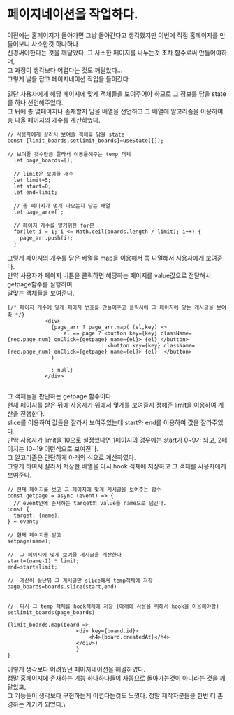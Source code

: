 # 페이지네이션을 작업하다.

이전에는 홈페이지가 돌아가면 그냥 돌아간다고 생각했지만 이번에 직접 홈페이지를 만들어보니 사소한것 하나하나\
신경써야한다는 것을 깨달았다. 그 사소한 페이지를 나누는것 조차 함수로써 만들어야하며,\
그 과정이 생각보다 어렵다는 것도 깨달았다...\
그렇게 날을 잡고 페이지네이션 작업을 들어갔다.


일단 사용자에게 해당 페이지에 맞게 객체들을 보여주어야 하므로 그 정보를 담을 state를 하나 선언해주었다.\
그 뒤에 총 몇페이지나 존재할지 담을 배열을 선언하고 그 배열에 알고리즘을 이용하여 총 나올 페이지의 개수를 계산하였다.
~~~
// 사용자에게 잘라서 보여줄 객체를 담을 state
const [limit_boards,setlimit_boards]=useState([]);

// 보여줄 갯수만큼 잘라서 이동을해주는 temp 객체
  let page_boards=[];

  // limit은 보여줄 개수
  let limit=5;
  let start=0;
  let end=limit;

  // 총 페이지가 몇개 나오는지 담는 배열
  let page_arr=[];

  // 페이지 개수를 알기위한 for문
  for(let i = 1; i <= Math.ceil(boards.length / limit); i++) {
    page_arr.push(i);
  }
  ~~~
  
  그렇게 페이지의 개수를 담은 배열을 map을 이용해서 쭉 나열해서 사용자에게 보여준다.\
  만약 사용자가 페이지 버튼을 클릭하면 해당하는 페이지를 value값으로 전달해서 getpage함수를 실행하여\
  알맞는 객체들을 보여준다.
  ~~~
  {/* 페이지 개수에 맞게 페이지 번호를 만들어주고 클릭시에 그 페이지에 맞는 게시글을 보여줌 */}
              <div>
                {page_arr ? page_arr.map( (el,key) => 
                    el == page ? <button key={key} className={rec.page_num} onClick={getpage} name={el}> {el} </button>
                                : <button key={key} className={rec.page_num} onClick={getpage} name={el}> {el}  </button> 
                )

                : null}
              </div>
              
  ~~~
  
  그 객체들을 판단하는 getpage 함수이다.\
  현재 페이지를 받은 뒤에 사용자가 위에서 몇개를 보여줄지 정해준 limit을 이용하여 계산을 진행한다.\
  slice를 이용하여 값들을 잘라서 보여주었는데 start와 end를 이용하여 값을 잘라주었다.\
  만약 사용자가 limit을 10으로 설정했다면 1페이지의 경우에는  start가 0~9가 되고, 2페이지는 10~19 이런식으로 보여진다.\
  그 알고리즘은 간단하게 아래의 식으로 계산하였다.\
  그렇게 하여서 잘라서 저장한 배열을 다시 hook 객체에 저장하고 그 객체를 사용자에게 보여준다.
  
  ~~~
  // 현재 페이지를 보고 그 페이지에 맞게 게시글을 보여주는 함수
  const getpage = async (event) => {
    // event안에 존재하는 target의 value를 name으로 넘긴다.
  const {
    target: {name},
  } = event;

  // 현재 페이지를 받고
 setpage(name);

//  그 페이지에 맞게 보여줄 게시글을 계산한다
  start=(name-1) * limit;
  end=start+limit;

  //  계산이 끝난뒤 그 게시글만 slice해서 temp객체에 저장
 page_boards=boards.slice(start,end)


//  다시 그 temp 객체를 hook객체에 저장 (아래에 사용을 위해서 hook을 이용해야함)
 setlimit_boards(page_boards)

 {limit_boards.map(board => 
                        <div key={board.id}>
                            <h4>{board.createdAt}</h4>
                        </div>)
                        }
}

~~~

이렇게 생각보다 어려웠던 페이지네이션을 해결하였다.\
정말 홈페이지에 존재하는 기능 하나하나들이 자동으로 돌아가는것이 아니라는 것을 깨달았고,\
그 기능들이 생각보다 구현하는게 어렵다는것도 느꼇다. 정말 제작자분들을 한번 더 존경하는 계기가 되었다.\
